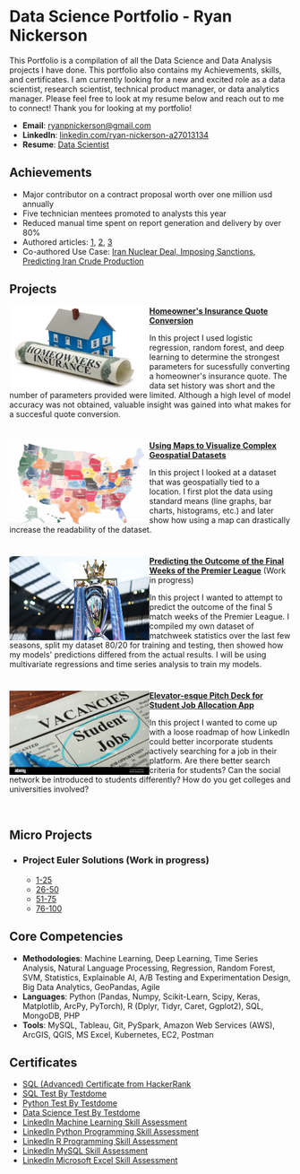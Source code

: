 # Data Science Portfolio - Ryan Nickerson
This Portfolio is a compilation of all the Data Science and Data Analysis projects I have done. This portfolio also contains my Achievements, skills, and certificates. I am currently looking for a new and excited role as a data scientist, research scientist, technical product manager, or data analytics manager. Please feel free to look at my resume below and reach out to me to connect! Thank you for looking at my portfolio!

- **Email**: [ryanpnickerson@gmail.com](ryanpnickerson@gmail.com)
- **LinkedIn**: [linkedin.com/ryan-nickerson-a27013134](https://www.linkedin.com/in/ryan-nickerson-a27013134/)
- **Resume**: [Data Scientist](https://github.com/ryanpnickerson/Portfolio/blob/main/Images/RNickerson_resume.pdf)

## Achievements

- Major contributor on a contract proposal worth over one million usd annually
- Five technician mentees promoted to analysts this year
- Reduced manual time spent on report generation and delivery by over 80%
- Authored articles: [1](https://ursaspace.com/blog/nigeria-pipeline-break-results-in-force-majeure/), [2](https://ursaspace.com/blog/shandong-refiners-challenged-by-tax/), [3](https://ursaspace.com/blog/crude-oil-inventories-following-opec-conference/)
- Co-authored Use Case: [Iran Nuclear Deal, Imposing Sanctions, Predicting Iran Crude Production](https://ursaspace.com/wp-content/uploads/2021/09/Forecasting-Iranian-Production-Use-Case.pdf)

## Projects

<img align="left" width="250" height="150" src="https://github.com/ryanpnickerson/Portfolio/blob/main/Images/Homeowners-Insurance.png"> **[Homeowner's Insurance Quote Conversion](https://github.com/ryanpnickerson/Portfolio/blob/main/Project%20Analysis/Homeowner%20Quotes/488a590ba83845e1af5a11495ec7b538.ipynb)**

In this project I used logistic regression, random forest, and deep learning to determine the strongest parameters for sucessfully converting a homeowner's insurance quote. The data set history was short and the number of parameters provided were limited. Although a high level of model accuracy was not obtained, 
valuable insight was gained into what makes for a succesful quote conversion.


#

<img align="left" width="250" height="150" src="https://github.com/ryanpnickerson/Portfolio/blob/main/Images/datamap.png"> **[Using Maps to Visualize Complex Geospatial Datasets](https://github.com/ryanpnickerson/Portfolio/tree/main/Project%20Analysis/MapVisualizations)**

In this project I looked at a dataset that was geospatially tied to a location. I first plot the data using standard means (line graphs, bar charts, histograms, etc.) and later show how using a map can drastically increase the readability of the dataset.

#

<img align="left" width="250" height="150" src="https://github.com/ryanpnickerson/Portfolio/blob/main/Images/premierleague.png"> **[Predicting the Outcome of the Final Weeks of the Premier League]()** (Work in progress)

In this project I wanted to attempt to predict the outcome of the final 5 match weeks of the Premier League. I compiled my own dataset of matchweek statistics over the last few seasons, split my dataset 80/20 for training and testing, then showed how my models' predictions differed from the actual results. I will be using multivariate regressions and time series analysis to train my models.

#

<img align="left" width="250" height="150" src="https://github.com/ryanpnickerson/Portfolio/blob/main/Images/studentjobs.jpg"> **[Elevator-esque Pitch Deck for Student Job Allocation App](https://github.com/ryanpnickerson/Portfolio/blob/main/Project%20Analysis/LinkedInApp/LinkedInStudentJobs.pdf)**

In this project I wanted to come up with a loose roadmap of how LinkedIn could better incorporate students actively searching for a job in their platform. Are there better search criteria for students? Can the social network be introduced to students differently? How do you get colleges and universities involved?


<br />

## Micro Projects

- ### Project Euler Solutions (Work in progress)
    - [1-25](https://github.com/ryanpnickerson/Portfolio/tree/main/Project%20Euler/1-25)
    - [26-50](https://github.com/ryanpnickerson/Portfolio/tree/main/Project%20Euler/26-50) 
    - [51-75](https://github.com/ryanpnickerson/Portfolio/tree/main/Project%20Euler/51-75)
    - [76-100](https://github.com/ryanpnickerson/Portfolio/tree/main/Project%20Euler/76-100)
 
## Core Competencies

- **Methodologies**: Machine Learning, Deep Learning, Time Series Analysis, Natural Language Processing, Regression, Random Forest, SVM, Statistics, Explainable AI, A/B Testing and Experimentation Design, Big Data Analytics, GeoPandas, Agile
- **Languages**: Python (Pandas, Numpy, Scikit-Learn, Scipy, Keras, Matplotlib, ArcPy, PyTorch), R (Dplyr, Tidyr, Caret, Ggplot2), SQL, MongoDB, PHP
- **Tools**: MySQL, Tableau, Git, PySpark, Amazon Web Services (AWS), ArcGIS, QGIS, MS Excel, Kubernetes, EC2, Postman

## Certificates

- [SQL (Advanced) Certificate from HackerRank]()
- [SQL Test By Testdome](https://www.testdome.com/certificates/1a588debef604cc091c94ea4c909a9fb)
- [Python Test By Testdome](https://www.testdome.com/certificates/5da11519f3994c76990c065d403b7de6)
- [Data Science Test By Testdome](https://www.testdome.com/certificates/930b60ee111c472d877396281f50593f)
- [LinkedIn Machine Learning Skill Assessment](https://github.com/ryanpnickerson/Portfolio/blob/main/Certificates/MachineLearningBadge.png)
- [LinkedIn Python Programming Skill Assessment](https://github.com/ryanpnickerson/Portfolio/blob/main/Certificates/PythonBadge.png)
- [LinkedIn R Programming Skill Assessment](https://github.com/ryanpnickerson/Portfolio/blob/main/Certificates/RBadge.png)
- [LinkedIn MySQL Skill Assessment](https://github.com/ryanpnickerson/Portfolio/blob/main/Certificates/MySQLBadge.png)
- [LinkedIn Microsoft Excel Skill Assessment](https://github.com/ryanpnickerson/Portfolio/blob/main/Certificates/ExcelBadge.png)
